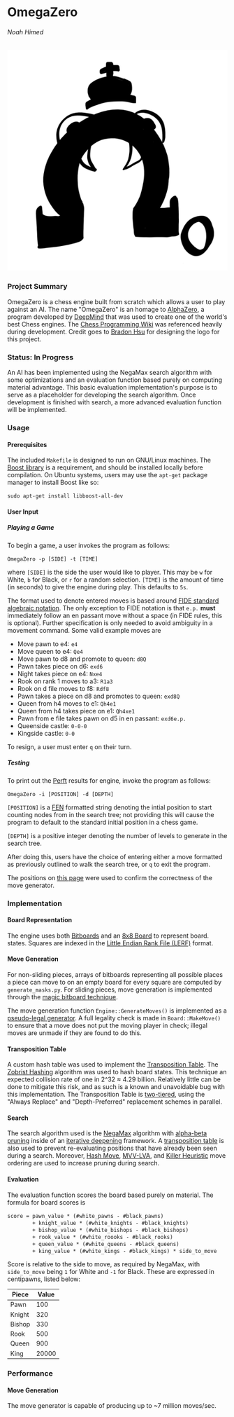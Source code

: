 # OmegaZero

###### Noah Himed

![OmegaZero Logo](./figs/logo.png "OmegaZero -Brandon Hsu")

### Project Summary

OmegaZero is a chess engine built from scratch which allows a user to play 
against an AI. The name "OmegaZero" is an homage to [AlphaZero](https://en.wikipedia.org/wiki/AlphaZero), a program
developed by [DeepMind](https://deepmind.com/) that was used to create one of the world's
best Chess engines. The [Chess Programming Wiki](https://www.chessprogramming.org/Main_Page) was referenced heavily during
development. Credit goes to [Bradon Hsu](https://github.com/2brandonh) for designing the
logo for this project.

### Status: In Progress

An AI has been implemented using the NegaMax search algorithm with some
optimizations and an evaluation function based purely on computing material 
advantage. This basic evaluation implementation's purpose is to serve as a 
placeholder for developing the search algorithm. Once development is finished
with search, a more advanced evaluation function will be implemented.

### Usage

#### Prerequisites

The included `Makefile` is designed to run on GNU/Linux machines. The [Boost library](https://www.boost.org/)
is a requirement, and should be installed locally before compilation.
On Ubuntu systems, users may use the `apt-get` package manager to
install Boost like so:
```
sudo apt-get install libboost-all-dev
```

#### User Input

##### Playing a Game

To begin a game, a user invokes the program as follows:
```
OmegaZero -p [SIDE] -t [TIME]
```
where `[SIDE]` is the side the user would like to player. This may be `w` for
White, `b` for Black, or `r` for a random selection. `[TIME]` is the amount of time (in seconds) to give the engine during play. This defaults to `5s`.

The format used to denote entered moves is based around [FIDE standard algebraic
notation](https://www.chessprogramming.org/Algebraic_Chess_Notation#Standard_Algebraic_Notation_.28SAN.29). The only exception to FIDE notation is that `e.p.` **must** immediately
follow an en passant move without a space (in FIDE rules, this is optional). Further specification is only needed
to avoid ambiguity in a movement command. Some valid example moves are
 - Move pawn to e4: `e4`
 - Move queen to e4: `Qe4`
 - Move pawn to d8 and promote to queen: `d8Q`
 - Pawn takes piece on d6: `exd6`
 - Night takes piece on e4: `Nxe4`
 - Rook on rank 1 moves to a3: `R1a3`
 - Rook on d file moves to f8: `Rdf8`
 - Pawn takes a piece on d8 and promotes to queen: `exd8Q`
 - Queen from h4 moves to e1: `Qh4e1`
 - Queen from h4 takes piece on e1: `Qh4xe1`
 - Pawn from e file takes pawn on d5 in en passant: `exd6e.p.`
 - Queenside castle: `0-0-0`
 - Kingside castle: `0-0`

To resign, a user must enter `q` on their turn.

##### Testing

To print out the [Perft](https://www.chessprogramming.org/Perft) results for engine, invoke the program as follows:
```
OmegaZero -i [POSITION] -d [DEPTH]
```
`[POSITION]` is a [FEN](https://www.chessprogramming.org/Forsyth-Edwards_Notation) formatted string denoting the intial position to
start counting nodes from in the search tree; not providing this will cause the
program to default to the standard initial position in a chess game. 

`[DEPTH]` is a positive integer denoting the number of levels to generate in
the search tree.

After doing this, users have the choice of entering either a move formatted as
previously outlined to walk the search tree, or `q` to exit the program.

The positions on [this page](https://www.chessprogramming.org/Perft_Results) were used to confirm the correctness of the move
generator.

### Implementation

#### Board Representation

The engine uses both [Bitboards](https://www.chessprogramming.org/Bitboards) and an [8x8 Board](https://www.chessprogramming.org/8x8_Board) to represent board.
states. Squares are indexed in the [Little Endian Rank File (LERF)](https://www.chessprogramming.org/Square_Mapping_Considerations#Little-Endian_Rank-File_Mapping) format.

#### Move Generation

For non-sliding pieces, arrays of bitboards representing all possible places
a piece can move to on an empty board for every square are computed
by `generate_masks.py`. For sliding pieces, move generation is implemented
through the [magic bitboard technique](http://pradu.us/old/Nov27_2008/Buzz/research/magic/Bitboards.pdf).

The move generation function `Engine::GenerateMoves()` is implemented as a
[pseudo-legal generator](https://www.chessprogramming.org/Move_Generation#Pseudo-legal). A full legality check is made in `Board::MakeMove()`
to ensure that a move does not put the moving player in check; illegal moves are
unmade if they are found to do this.

#### Transposition Table

A custom hash table was used to implement the [Transposition Table](https://www.chessprogramming.org/Transposition_Table).
The [Zobrist Hashing](https://www.chessprogramming.org/Zobrist_Hashing) 
algorithm was used to hash board states. This technique an expected collision
rate of one in 2^32 ≈ 4.29 billion. Relatively little can be done
to mitigate this risk, and as such is a known and unavoidable bug with this
implementation. The Transposition Table is [two-tiered](https://www.chessprogramming.org/Transposition_Table#Two-tier_System), using the
"Always Replace" and "Depth-Preferred" replacement schemes in parallel.

#### Search

The search algorithm used is the [NegaMax](https://www.chessprogramming.org/Negamax) algorithm with [alpha-beta pruning](https://www.chessprogramming.org/Alpha-Beta) inside of an [iterative deepening](https://www.chessprogramming.org/Iterative_Deepening) framework.
A [transposition table](https://www.chessprogramming.org/Transposition_Table) is also used to prevent re-evaluating positions that
have already been seen during a search. Moreover, [Hash Move](https://www.chessprogramming.org/Hash_Move), [MVV-LVA](https://www.chessprogramming.org/MVV-LVA), and [Killer Heuristic](https://www.chessprogramming.org/Killer_Heuristic) move ordering are used
to increase pruning during search.

#### Evaluation

The evaluation function scores the board based purely on material. The formula
for board scores is
```
score = pawn_value * (#white_pawns - #black_pawns)
        + knight_value * (#white_knights - #black_knights)
        + bishop_value * (#white_bishops - #black_bishops)
        + rook_value * (#white_roooks - #black_rooks)
        + queen_value * (#white_queens - #black_queens)
        + king_value * (#white_kings - #black_kings) * side_to_move
```
Score is relative to the side to move, as required by NegaMax, with
`side_to_move` being `1` for White and `-1` for Black. These are expressed in 
centipawns, listed below:

| Piece | Value |
|-------|-------|
| Pawn  | 100   |
| Knight| 320   |
| Bishop| 330   |
| Rook  | 500   |
| Queen | 900   |
| King  | 20000 |

### Performance

#### Move Generation

The move generator is capable of producing up to ~7 million moves/sec.
